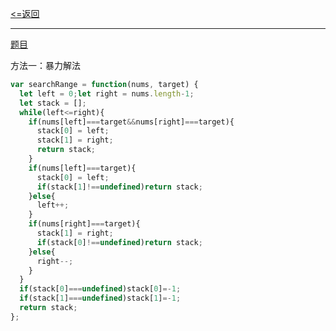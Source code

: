 [<=返回](./index.md)
<hr/>

[题目](https://leetcode.cn/problems/find-first-and-last-position-of-element-in-sorted-array/)

方法一：暴力解法
```js
var searchRange = function(nums, target) {
  let left = 0;let right = nums.length-1;
  let stack = [];
  while(left<=right){
    if(nums[left]===target&&nums[right]===target){
      stack[0] = left;
      stack[1] = right;
      return stack;
    }
    if(nums[left]===target){
      stack[0] = left;
      if(stack[1]!==undefined)return stack;
    }else{
      left++;
    }
    if(nums[right]===target){
      stack[1] = right;
      if(stack[0]!==undefined)return stack;
    }else{
      right--;
    }
  }
  if(stack[0]===undefined)stack[0]=-1;
  if(stack[1]===undefined)stack[1]=-1;
  return stack;
};
```